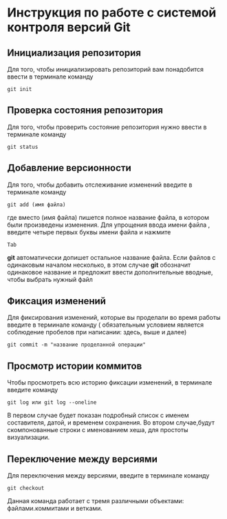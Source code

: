 # **Инструкция по работе с системой контроля версий Git**

## Инициализация репозитория
Для того, чтобы инициализировать репозиторий вам понадобится  ввести в терминале команду 

    git init
## Проверка состояния репозитория
Для того, чтобы проверить состояние репозитория нужно ввести в терминале команду 

    git status

## Добавление версионности
Для того, чтобы добавить отслеживание изменений введите в терминале команду

    git add (имя файла)
где вместо (имя файла) пишется полное название файла, в котором были произведены изменения. Для упрощения ввода имени файла , введите четыре первых буквы имени файла и нажмите 

    Tab
**git** автоматически допишет остальное название файла. Если файлов с одинаковым началом несколько, в этом случае **git** обозначит одинаковое название и предложит ввести дополнительные вводные, чтобы выбрать нужный файл    

## Фиксация изменений
Для фиксирования изменений, которые вы проделали во время работы введите в терминале команду ( обязательным условием является соблюдение пробелов при написании: здесь, выше и далее)

    git commit -m "название проделанной операции"

## Просмотр истории коммитов
Чтобы просмотреть всю историю фиксации изменений, в терминале введите команду

    git log или git log --oneline
В первом случае будет показан подробный список с именем составителя, датой, и временем сохранения. Во втором случае,будут скомпонованные строки с именованием хеша, для простоты визуализации.   

## Переключение между версиями
Для переключения между версиями, введите в терминале команду

    git checkout
Данная команда работает с тремя различными объектами: файлами.коммитами и ветками.    


